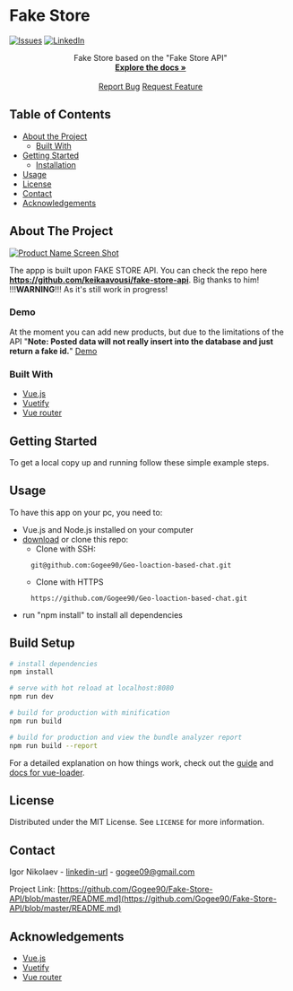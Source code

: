 # Fake Store
[![Issues][issues-shield]][issues-url]
[![LinkedIn][linkedin-shield]][linkedin-url]


<p>
  <p align="center">
    Fake Store based on the "Fake Store API"
    <br />
    <a href="https://github.com/Gogee90/-"><strong>Explore the docs »</strong></a>
    <br />
    <br />
    <a href="https://github.com/Gogee90/-/issues">Report Bug</a>
    <a href="https://github.com/Gogee90/-/pulls">Request Feature</a>
  </p>
</p>


<!-- TABLE OF CONTENTS -->
## Table of Contents

* [About the Project](#about-the-project)
  * [Built With](#built-with)
* [Getting Started](#getting-started)
  * [Installation](#installation)
* [Usage](#usage)
* [License](#license)
* [Contact](#contact)
* [Acknowledgements](#acknowledgements)



<!-- ABOUT THE PROJECT -->
## About The Project

[![Product Name Screen Shot][product-screenshot]](https://example.com)

The appp is built upon FAKE STORE API. You can check the repo here <strong>https://github.com/keikaavousi/fake-store-api</strong>.
Big thanks to him!
!!!<strong>WARNING</strong>!!! As it's still work in progress!

### Demo
At the moment you can add new products, but due to the limitations of the API
"<strong>Note: Posted data will not really insert into the database and just return a fake id.</strong>"
[Demo](https://distracted-easley-826ab7.netlify.app/)

### Built With
* [Vue.js](https://vuejs.org/)
* [Vuetify](https://vuetifyjs.com/en/)
* [Vue router](https://router.vuejs.org/)


<!-- GETTING STARTED -->
## Getting Started

To get a local copy up and running follow these simple example steps.


## Usage

To have this app on your pc, you need to:
* Vue.js and Node.js installed on your computer
* [download](https://github.com/Gogee90/Fake-Store-API) or clone this repo:
  - Clone with SSH:
  ```
    git@github.com:Gogee90/Geo-loaction-based-chat.git
  ```
  - Clone with HTTPS
  ```
    https://github.com/Gogee90/Geo-loaction-based-chat.git
  ```
- run "npm install" to install all dependencies


<!-- USAGE EXAMPLES -->
<!-- INSTALLATION -->
## Build Setup

``` bash
# install dependencies
npm install

# serve with hot reload at localhost:8080
npm run dev

# build for production with minification
npm run build

# build for production and view the bundle analyzer report
npm run build --report
```

For a detailed explanation on how things work, check out the [guide](http://vuejs-templates.github.io/webpack/) and [docs for vue-loader](http://vuejs.github.io/vue-loader).



<!-- LICENSE -->
## License

Distributed under the MIT License. See `LICENSE` for more information.


<!-- CONTACT -->
## Contact

Igor Nikolaev - [linkedin-url](https://www.linkedin.com/in/igor-nikolaev-orenburg/) - gogee09@gmail.com

Project Link: [https://github.com/Gogee90/Fake-Store-API/blob/master/README.md](https://github.com/Gogee90/Fake-Store-API/blob/master/README.md)



<!-- ACKNOWLEDGEMENTS -->
## Acknowledgements
* [Vue.js](https://vuejs.org/)
* [Vuetify](https://vuetifyjs.com/en/)
* [Vue router](https://router.vuejs.org/)




<!-- MARKDOWN LINKS & IMAGES -->
<!-- https://www.markdownguide.org/basic-syntax/#reference-style-links -->
[issues-shield]: https://img.shields.io/github/issues/othneildrew/Best-README-Template.svg?style=flat-square
[issues-url]: https://github.com/Gogee90/Fake-Store-API/issues
[linkedin-shield]: https://img.shields.io/badge/-LinkedIn-black.svg?style=flat-square&logo=linkedin&colorB=555
[linkedin-url]: https://www.linkedin.com/in/igor-nikolaev-orenburg/
[product-screenshot]: https://skr.sh/i/280920/xIs13n58.jpg?download=1
